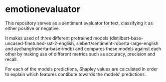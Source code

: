 # emotionevaluator
This repository serves as a sentiment evaluator for text, classifying it as either positive or negative.

It makes used of three different pretrained models (distilbert-base-uncased-finetuned-sst-2-english, siebert/sentiment-roberta-large-english and aychang/roberta-base-imdb) and compares these models against each other by making use of different metrics such as accuracy, precision and recall.

For each of the models predictions, Shapley values are calculated in order to explain which features contibute towards the models' predictions.